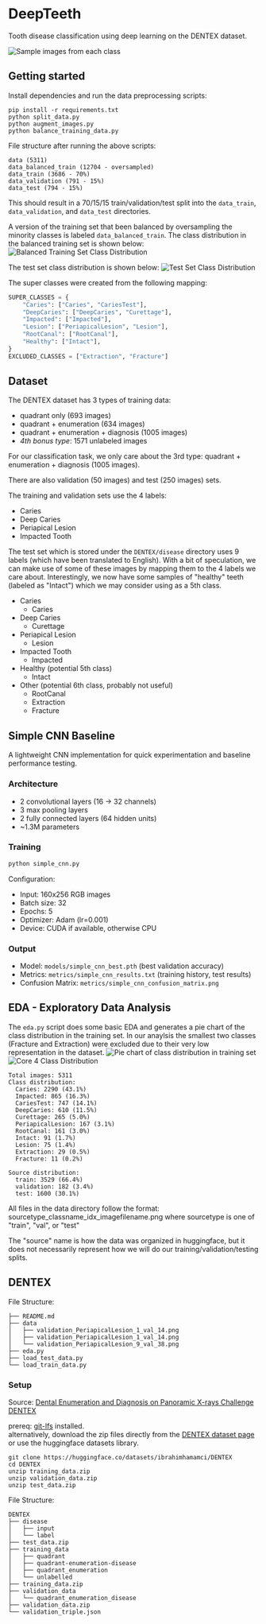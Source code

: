 # DeepTeeth

Tooth disease classification using deep learning on the DENTEX dataset.

![Sample images from each class](figures/exploration_samples_per_class.png)

## Getting started
Install dependencies and run the data preprocessing scripts:

```
pip install -r requirements.txt
python split_data.py 
python augment_images.py 
python balance_training_data.py 
```

File structure after running the above scripts:
```
data (5311)
data_balanced_train (12704 - oversampled)
data_train (3686 - 70%)
data_validation (791 - 15%)
data_test (794 - 15%)
```

This should result in a 70/15/15 train/validation/test split into the `data_train`, `data_validation`, and `data_test` directories.  

A version of the training set that been balanced by oversampling the minority classes is labeled `data_balanced_train`. The class distribution in the balanced training set is shown below:
![Balanced Training Set Class Distribution](figures/balanced_training_super_class_distribution.png)

The test set class distribution is shown below:
![Test Set Class Distribution](figures/test_super_class_distribution.png)

The super classes were created from the following mapping:
```python
SUPER_CLASSES = {
    "Caries": ["Caries", "CariesTest"],
    "DeepCaries": ["DeepCaries", "Curettage"],
    "Impacted": ["Impacted"],
    "Lesion": ["PeriapicalLesion", "Lesion"],
    "RootCanal": ["RootCanal"],
    "Healthy": ["Intact"],
}
EXCLUDED_CLASSES = ["Extraction", "Fracture"]
```

## Dataset

The DENTEX dataset has 3 types of training data:
- quadrant only (693 images)
- quadrant + enumeration (634 images)
- quadrant + enumeration + diagnosis (1005 images)
- *4th bonus type*: 1571 unlabeled images

For our classification task, we only care about the 3rd type: quadrant + enumeration + diagnosis (1005 images).

There are also validation (50 images) and test (250 images) sets. 

The training and validation sets use the 4 labels:
- Caries
- Deep Caries
- Periapical Lesion
- Impacted Tooth

<!-- core_map = {
    "Caries": ["Caries", "Curettage"],
    "Deep Caries": ["Curettage"],
    "Periapical Lesion": ["RootCanal"],
    "Impacted": ["Impacted"],
} -->

The test set which is stored under the `DENTEX/disease` directory uses 9 labels (which have been translated to English). With a bit of speculation, we can make use of some of these images by mapping them to the 4 labels we care about. Interestingly, we now have some samples of "healthy" teeth (labeled as "Intact") which we may consider using as a 5th class.
- Caries
    - Caries
- Deep Caries
    - Curettage
- Periapical Lesion
    - Lesion
- Impacted Tooth
    - Impacted
- Healthy (potential 5th class)
    - Intact
- Other (potential 6th class, probably not useful)
    - RootCanal
    - Extraction
    - Fracture

## Simple CNN Baseline

A lightweight CNN implementation for quick experimentation and baseline performance testing.

### Architecture
- 2 convolutional layers (16 → 32 channels)
- 3 max pooling layers
- 2 fully connected layers (64 hidden units)
- ~1.3M parameters

### Training
```bash
python simple_cnn.py
```

Configuration:
- Input: 160x256 RGB images
- Batch size: 32
- Epochs: 5
- Optimizer: Adam (lr=0.001)
- Device: CUDA if available, otherwise CPU

### Output
- Model: `models/simple_cnn_best.pth` (best validation accuracy)
- Metrics: `metrics/simple_cnn_results.txt` (training history, test results)
- Confusion Matrix: `metrics/simple_cnn_confusion_matrix.png`

## EDA - Exploratory Data Analysis
The `eda.py` script does some basic EDA and generates a pie chart of the class distribution in the training set. In our anaylsis the smallest two classes (Fracture and Extraction) were excluded due to their very low representation in the dataset. 
![Pie chart of class distribution in training set](figures/class_distribution.png)
![Core 4 Class Distribution](figures/core4_class_distribution.png)
```
Total images: 5311
Class distribution:
  Caries: 2290 (43.1%)
  Impacted: 865 (16.3%)
  CariesTest: 747 (14.1%)
  DeepCaries: 610 (11.5%)
  Curettage: 265 (5.0%)
  PeriapicalLesion: 167 (3.1%)
  RootCanal: 161 (3.0%)
  Intact: 91 (1.7%)
  Lesion: 75 (1.4%)
  Extraction: 29 (0.5%)
  Fracture: 11 (0.2%)

Source distribution:
  train: 3529 (66.4%)
  validation: 182 (3.4%)
  test: 1600 (30.1%)
```


All files in the data directory follow the format:
sourcetype_classname_idx_imagefilename.png
where sourcetype is one of "train", "val", or "test"

The "source" name is how the data was organized in huggingface, but it does not necessarily represent how we will do our training/validation/testing splits.


## DENTEX 
File Structure:
```
├── README.md
├── data
│   ├── validation_PeriapicalLesion_1_val_14.png
│   ├── validation_PeriapicalLesion_1_val_14.png
│   └── validation_PeriapicalLesion_9_val_38.png
├── eda.py
├── load_test_data.py
└── load_train_data.py
```


### Setup

Source: [Dental Enumeration and Diagnosis on Panoramic X-rays Challenge DENTEX](https://huggingface.co/datasets/ibrahimhamamci/DENTEX)

prereq: [git-lfs](https://git-lfs.com/) installed.  
alternatively, download the zip files directly from the [DENTEX dataset page](https://huggingface.co/datasets/ibrahimhamamci/DENTEX) or use the huggingface datasets library.

```
git clone https://huggingface.co/datasets/ibrahimhamamci/DENTEX
cd DENTEX
unzip training_data.zip
unzip validation_data.zip
unzip test_data.zip
```

File Structure:
```
DENTEX
├── disease
│   ├── input
│   └── label
├── test_data.zip
├── training_data
│   ├── quadrant
│   ├── quadrant-enumeration-disease
│   ├── quadrant_enumeration
│   └── unlabelled
├── training_data.zip
├── validation_data
│   └── quadrant_enumeration_disease
├── validation_data.zip
└── validation_triple.json
```
